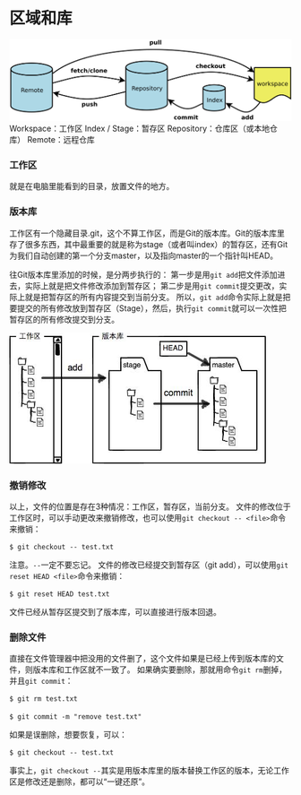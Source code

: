 区域和库
===================
![](../相关文件/5.3.0.png)
Workspace：工作区
Index / Stage：暂存区
Repository：仓库区（或本地仓库）
Remote：远程仓库

###  工作区
就是在电脑里能看到的目录，放置文件的地方。
###  版本库
工作区有一个隐藏目录.git，这个不算工作区，而是Git的版本库。Git的版本库里存了很多东西，其中最重要的就是称为stage（或者叫index）的暂存区，还有Git为我们自动创建的第一个分支master，以及指向master的一个指针叫HEAD。

往Git版本库里添加的时候，是分两步执行的：
第一步是用`git add`把文件添加进去，实际上就是把文件修改添加到暂存区；
第二步是用`git commit`提交更改，实际上就是把暂存区的所有内容提交到当前分支。
所以，`git add`命令实际上就是把要提交的所有修改放到暂存区（Stage），然后，执行`git commit`就可以一次性把暂存区的所有修改提交到分支。

![](../相关文件/5.3.1.jpg)

###  撤销修改
以上，文件的位置是存在3种情况：工作区，暂存区，当前分支。
文件的修改位于工作区时，可以手动更改来撤销修改，也可以使用`git checkout -- <file>`命令来撤销：

    $ git checkout -- test.txt
注意。`--`一定不要忘记。
文件的修改已经提交到暂存区（git add），可以使用`git reset HEAD <file>`命令来撤销：

    $ git reset HEAD test.txt
文件已经从暂存区提交到了版本库，可以直接进行版本回退。

###  删除文件
直接在文件管理器中把没用的文件删了，这个文件如果是已经上传到版本库的文件，则版本库和工作区就不一致了。
如果确实要删除，那就用命令`git rm`删掉，并且`git commit`：

    $ git rm test.txt
    
    $ git commit -m "remove test.txt"
如果是误删除，想要恢复，可以：

    $ git checkout -- test.txt
事实上，`git checkout --`其实是用版本库里的版本替换工作区的版本，无论工作区是修改还是删除，都可以“一键还原”。
